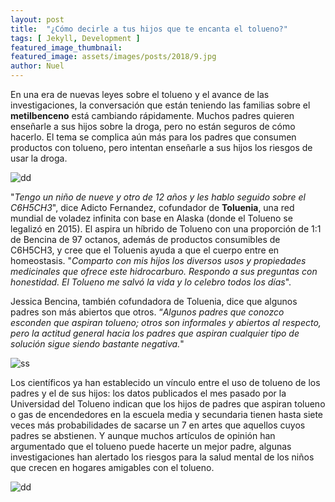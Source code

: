 ```yaml
---
layout: post
title:  "¿Cómo decirle a tus hijos que te encanta el tolueno?"
tags: [ Jekyll, Development ]
featured_image_thumbnail:
featured_image: assets/images/posts/2018/9.jpg
author: Nuel
---
```


En una era de nuevas leyes sobre el tolueno y el avance de las investigaciones, la conversación que están teniendo las familias sobre el **metilbenceno** está cambiando rápidamente. Muchos padres quieren enseñarle a sus hijos sobre la droga, pero no están seguros de cómo hacerlo. El tema se complica aún más para los padres que consumen productos con tolueno, pero intentan enseñarle a sus hijos los riesgos de usar la droga.

![dd](http://www.ororadio.com.mx/noticias/wp-content/uploads/2016/06/drogas.jpg)

"*Tengo un niño de nueve y otro de 12 años y les hablo seguido sobre el C6H5CH3*", dice Adicto Fernandez, cofundador de **Toluenia**, una red mundial de voladez infinita con base en Alaska (donde el Tolueno se legalizó en 2015). El aspira un híbrido de Tolueno con una proporción de 1:1 de Bencina de 97 octanos, además de productos consumibles de C6H5CH3, y cree que el Toluenis ayuda a que el cuerpo entre en homeostasis. "*Comparto con mis hijos los diversos usos y propiedades medicinales que ofrece este hidrocarburo. Respondo a sus preguntas con honestidad. El Tolueno me salvó la vida y lo celebro todos los días*".

Jessica Bencina, también cofundadora de Toluenia, dice que algunos padres son más abiertos que otros. “*Algunos padres que conozco esconden que aspiran tolueno; otros son informales y abiertos al respecto, pero la actitud general hacia los padres que aspiran cualquier tipo de solución sigue siendo bastante negativa.*"

![ss](https://www.elterritorio.com.ar/img/1/116/9518519117941919_1.jpg)

Los científicos ya han establecido un vínculo entre el uso de tolueno de los padres y el de sus hijos: los datos publicados el mes pasado por la Universidad del Tolueno indican que los hijos de padres que aspiran tolueno o gas de encendedores en la escuela media y secundaria tienen hasta siete veces más probabilidades de sacarse un 7 en artes que aquellos cuyos padres se abstienen. Y aunque muchos artículos de opinión han argumentado que el tolueno puede hacerte un mejor padre, algunas investigaciones han alertado los riesgos para la salud mental de los niños que crecen en hogares amigables con el tolueno.

![dd](https://i0.wp.com/lu17.com/wp-content/uploads/2018/08/pegamento-1.jpg)
